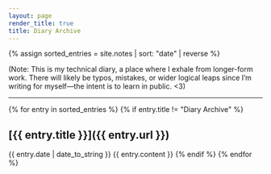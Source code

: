 ```yaml
---
layout: page
render_title: true
title: Diary Archive
---
```


{% assign sorted_entries = site.notes | sort: "date" | reverse %}

(Note: This is my technical diary, a place where I exhale from longer-form work. There will likely be typos, mistakes, or wider logical leaps since I’m writing for myself—the intent is to learn in public. <3)

<hr>

{% for entry in sorted_entries %}
  {% if entry.title != "Diary Archive" %}
## [{{ entry.title }}]({{ entry.url }})
<span class="post-date">{{ entry.date | date_to_string }}</span>
{{ entry.content }}
  {% endif %}
{% endfor %}
